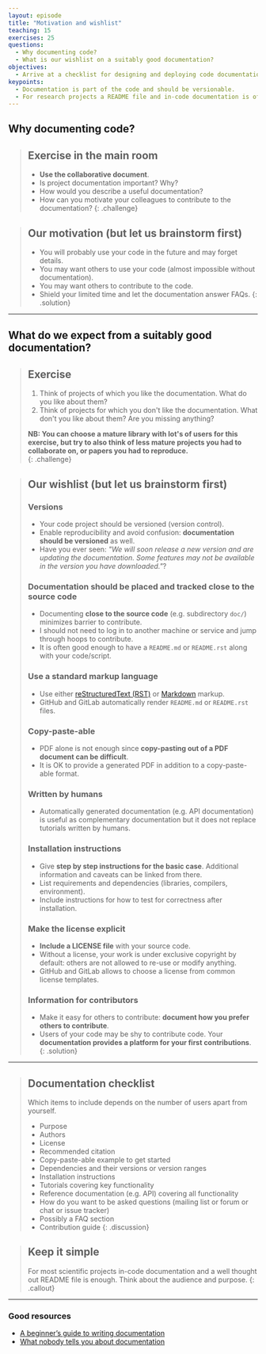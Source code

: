 ```yaml
---
layout: episode
title: "Motivation and wishlist"
teaching: 15
exercises: 25
questions:
  - Why documenting code?
  - What is our wishlist on a suitably good documentation?
objectives:
  - Arrive at a checklist for designing and deploying code documentation.
keypoints:
  - Documentation is part of the code and should be versionable.
  - For research projects a README file and in-code documentation is often enough.
---
```


## Why documenting code?

> ## Exercise in the main room
>
> - **Use the collaborative document**.
> - Is project documentation important? Why?
> - How would you describe a useful documentation?
> - How can you motivate your colleagues to contribute to the documentation?
{: .challenge}

> ## Our motivation (but let us brainstorm first)
>
> - You will probably use your code in the future and may forget details.
> - You may want others to use your code (almost impossible without documentation).
> - You may want others to contribute to the code.
> - Shield your limited time and let the documentation answer FAQs.
{: .solution}

---
## What do we expect from a suitably good documentation?
> ## Exercise
> 1. Think of projects of which you like the documentation. What do you like about them?
> 2. Think of projects for which you don't like the documentation. What don't you like about them?
>    Are you missing anything?
>
> **NB: You can choose a mature library with lot's of users for this exercise, but try to also
> think of less mature projects you had to collaborate on, or papers you had to reproduce.**  
{: .challenge}

> ## Our wishlist (but let us brainstorm first)
>
> ### Versions
>
> - Your code project should be versioned (version control).
> - Enable reproducibility and avoid confusion: **documentation should be versioned** as well.
> - Have you ever seen: *"We will soon release a new version and are updating the documentation.
>   Some features may not be available in the version you have downloaded."*?
>
>
> ### Documentation should be placed and tracked close to the source code
>
> - Documenting **close to the source code** (e.g. subdirectory ``doc/``) minimizes barrier to contribute.
> - I should not need to log in to another machine or service and jump through hoops to contribute.
> - It is often good enough to have a `README.md` or `README.rst` along with your code/script.
>
>
> ### Use a standard markup language
>
> - Use either
>   [reStructuredText (RST)](http://docutils.sourceforge.net/rst.html) or
>   [Markdown](http://daringfireball.net/projects/markdown/) markup.
> - GitHub and GitLab automatically render `README.md` or `README.rst` files.
>
>
> ### Copy-paste-able
>
> - PDF alone is not enough since **copy-pasting out of a PDF document can be difficult**.
> - It is OK to provide a generated PDF in addition to a copy-paste-able format.
>
>
> ### Written by humans
>
> - Automatically generated documentation (e.g. API documentation) is useful as
>   complementary documentation but it does not replace tutorials written by
>   humans.
>
>
> ### Installation instructions
>
> - Give **step by step instructions for the basic case**.
>   Additional information and caveats can be linked from there.
> - List requirements and dependencies (libraries, compilers, environment).
> - Include instructions for how to test for correctness after installation.
>
>
> ### Make the license explicit
>
> - **Include a LICENSE file** with your source code.
> - Without a license, your work is under exclusive copyright by default:
>   others are not allowed to re-use or modify anything.
> - GitHub and GitLab allows to choose a license from common license templates.
>
>
> ### Information for contributors
>
> - Make it easy for others to contribute: **document how you prefer others to contribute**.
> - Users of your code may be shy to contribute code.
>   Your **documentation provides a platform for your first contributions**.
{: .solution}

---

> ## Documentation checklist
>
> Which items to include depends on the number of users apart from yourself.
>
> - Purpose
> - Authors
> - License
> - Recommended citation
> - Copy-paste-able example to get started
> - Dependencies and their versions or version ranges
> - Installation instructions
> - Tutorials covering key functionality
> - Reference documentation (e.g. API) covering all functionality
> - How do you want to be asked questions (mailing list or forum or chat or issue tracker)
> - Possibly a FAQ section
> - Contribution guide
{: .discussion}


> ## Keep it simple
> For most scientific projects in-code documentation 
> and a well thought out README file is enough. 
> Think about the audience and purpose. 
{: .callout}
---

### Good resources

- [A beginner’s guide to writing documentation](http://www.writethedocs.org/guide/writing/beginners-guide-to-docs/)
- [What nobody tells you about documentation](https://www.divio.com/blog/documentation/)
